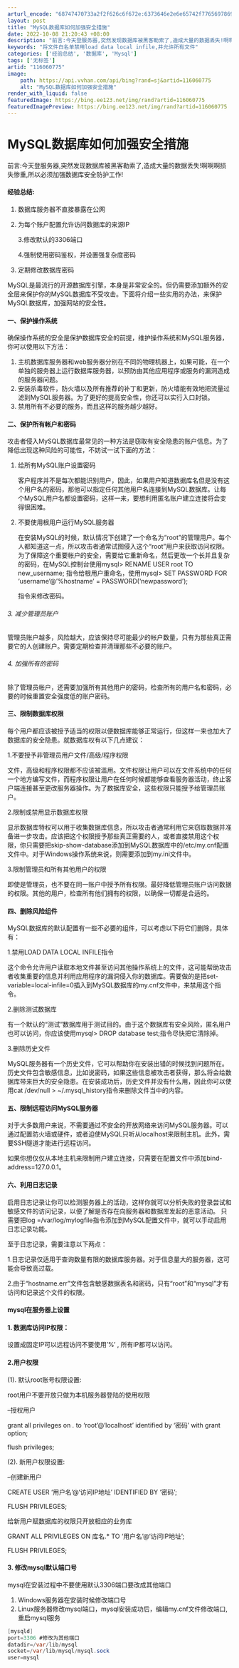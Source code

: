 ```yaml
---
arturl_encode: "68747470733a2f2f626c6f672e:6373646e2e6e65742f77656978696e5f34343530343134362f:61727469636c652f64657461696c732f313136303630373735"
layout: post
title: "MySQL数据库如何加强安全措施"
date: 2022-10-08 21:20:43 +08:00
description: "前言:今天登服务器,突然发现数据库被黑客勒索了,造成大量的数据丢失!啊啊啊损失惨重,所以必须加强数据"
keywords: "将文件白名单禁用load data local infile,并允许所有文件"
categories: ['经验总结', '数据库', 'Mysql']
tags: ['无标签']
artid: "116060775"
image:
    path: https://api.vvhan.com/api/bing?rand=sj&artid=116060775
    alt: "MySQL数据库如何加强安全措施"
render_with_liquid: false
featuredImage: https://bing.ee123.net/img/rand?artid=116060775
featuredImagePreview: https://bing.ee123.net/img/rand?artid=116060775
---
```


# MySQL数据库如何加强安全措施

前言:今天登服务器,突然发现数据库被黑客勒索了,造成大量的数据丢失!啊啊啊损失惨重,所以必须加强数据库安全防护工作!

#### 经验总结:

1. 数据库服务器不直接暴露在公网
2. 为每个账户配置允许访问数据库的来源IP
     
   3.修改默认的3306端口
     
   4.强制使用密码鉴权，并设置强复杂度密码
3. 定期修改数据库密码

MySQL是最流行的开源数据库引擎，本身是非常安全的。但仍需要添加额外的安全层来保护你的MySQL数据库不受攻击。下面将介绍一些实用的办法，来保护MySQL数据库，加强网站的安全性。

#### 一、保护操作系统

确保操作系统的安全是保护数据库安全的前提，维护操作系统和MySQL服务器，你可以使用以下方法：

1. 主机数据库服务器和web服务器分别在不同的物理机器上，如果可能，在一个单独的服务器上运行数据库服务器，以预防由其他应用程序或服务的漏洞造成的服务器问题。
2. 安装杀毒软件，防火墙以及所有推荐的补丁和更新，防火墙能有效地把流量过滤到MySQL服务器。为了更好的提高安全性，你还可以实行入口封锁。
3. 禁用所有不必要的服务，而且这样的服务越少越好。

#### 二、保护所有帐户和密码

攻击者侵入MySQL数据库最常见的一种方法是窃取有安全隐患的账户信息。为了降低出现这种风险的可能性，不妨试一试下面的方法：

1. 给所有MySQL账户设置密码
     
   客户程序并不是每次都能识别用户，因此，如果用户知道数据库名但是没有这个用户名的密码，那他可以指定任何其他用户名连接到MySQL数据库。让每个MySQL用户名都设置密码，这样一来，要想利用匿名账户建立连接将会变得很困难。
2. 不要使用根用户运行MySQL服务器
     
   在安装MySQL的时候，默认情况下创建了一个命名为“root”的管理用户。每个人都知道这一点，所以攻击者通常试图侵入这个“root”用户来获取访问权限。为了保障这个重要帐户的安全，需要给它重新命名，然后更改一个长并且复杂的密码，在MySQL控制台使用mysql> RENAME USER root TO new_username; 指令给根用户重命名，使用mysql> SET PASSWORD FOR ‘username’@’%hostname’ = PASSWORD(‘newpassword’);
     
   指令来修改密码。

###### 3. 减少管理员账户

管理员账户越多，风险越大，应该保持尽可能最少的帐户数量，只有为那些真正需要它的人创建账户。需要定期检查并清理那些不必要的账户。

###### 4. 加强所有的密码

除了管理员帐户，还需要加强所有其他用户的密码，检查所有的用户名和密码，必要的时候重置安全强度低的账户密码。

#### 三、限制数据库权限

每个用户都应该被授予适当的权限以便数据库能够正常运行，但这样一来也加大了数据库的安全隐患。就数据库权有以下几点建议：
  
1.不要授予非管理员用户文件/高级/程序权限
  
文件，高级和程序权限都不应该被滥用。文件权限让用户可以在文件系统中的任何一个地方编写文件，而程序权限让用户在任何时候都能够查看服务器活动，终止客户端连接甚至更改服务器操作。为了数据库安全，这些权限只能授予给管理员账户。
  
2.限制或禁用显示数据库权限
  
显示数据库特权可以用于收集数据库信息，所以攻击者通常利用它来窃取数据并准备进一步攻击。应该把这个权限授予那些真正需要的人，或者直接禁用这个权 限，你只需要把skip-show-database添加到MySQL数据库中的/etc/my.cnf配置文件中。对于Windows操作系统来说，则需要添加到my.ini文件中。
  
3.限制管理员和所有其他用户的权限
  
即使是管理员，也不要在同一账户中授予所有权限。最好降低管理员账户访问数据的权限。其他的用户，检查所有他们拥有的权限，以确保一切都是合适的。

#### 四、删除风险组件

MySQL数据库的默认配置有一些不必要的组件，可以考虑以下将它们删除，具体有：
  
1.禁用LOAD DATA LOCAL INFILE指令
  
这个命令允许用户读取本地文件甚至访问其他操作系统上的文件，这可能帮助攻击者收集重要的信息并利用应用程序的漏洞侵入你的数据库。需要做的是把set-variable=local-infile=0插入到MySQL数据库的my.cnf文件中，来禁用这个指令。
  
2.删除测试数据库
  
有一个默认的“测试”数据库用于测试目的。由于这个数据库有安全风险，匿名用户也可以访问，你应该使用mysql> DROP database test;指令尽快把它清除掉。
  
3.删除历史文件
  
MySQL服务器有一个历史文件，它可以帮助你在安装出错的时候找到问题所在。历史文件包含敏感信息，比如说密码，如果这些信息被攻击者获得，那么将会给数据库带来巨大的安全隐患。在安装成功后，历史文件并没有什么用，因此你可以使用cat /dev/null > ~/.mysql_history指令来删除文件当中的内容。

#### 五、限制远程访问MySQL服务器

对于大多数用户来说，不需要通过不安全的开放网络来访问MySQL服务器。可以通过配置防火墙或硬件，或者迫使MySQL只听从localhost来限制主机。此外，需要SSH隧道才能进行远程访问。
  
如果你想仅仅从本地主机来限制用户建立连接，只需要在配置文件中添加bind-address=127.0.0.1。

#### 六、利用日志记录

启用日志记录让你可以检测服务器上的活动，这样你就可以分析失败的登录尝试和敏感文件的访问记录，以便了解是否存在向服务器和数据库发起的恶意活动。 只需要把log =/var/log/mylogfile指令添加到MySQL配置文件中，就可以手动启用日志记录功能。

至于日志记录，需要注意以下两点：

1.日志记录仅适用于查询数量有限的数据库服务器。对于信息量大的服务器，这可能会导致高过载。

2.由于“hostname.err”文件包含敏感数据表名和密码，只有“root”和“mysql”才有访问和记录这个文件的权限。

#### mysql在服务器上设置

#### 1. 数据库访问IP权限：

设置成固定IP可以远程访问不要使用’%’ , 所有IP都可以访问。

#### 2.用户权限

(1). 默认root账号权限设置:
  
root用户不要开放只做为本机服务器登陆的使用权限
  
–授权用户
  
grant all privileges on
*.*
to ‘root’@‘localhost’ identified by ‘密码’ with grant option;
  
flush privileges;
  
(2). 新用户权限设置:
  
–创建新用户
  
CREATE USER ‘用户名’@‘访问IP地址’ IDENTIFIED BY ‘密码’;
  
FLUSH PRIVILEGES;
  
给新用户赋数据库的权限只开放相应的业务库
  
GRANT ALL PRIVILEGES ON 库名.* TO ‘用户名’@‘访问IP地址’;
  
FLUSH PRIVILEGES;

#### 3. 修改mysql默认端口号

mysql在安装过程中不要使用默认3306端口要改成其他端口

1. Windows服务器在安装时候修改端口号
2. Linux服务器修改mysql端口，mysql安装成功后，编辑my.cnf文件修改端口,重启mysql服务

```java
[mysqld]  
port=3306 #修改为其他端口  
datadir=/var/lib/mysql  
socket=/var/lib/mysql/mysql.sock  
user=mysql

```